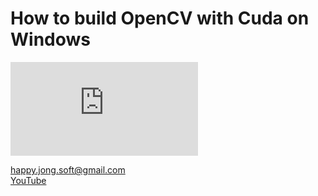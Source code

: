 # How to build OpenCV with Cuda on Windows

<embed src="https://drive.google.com/file/d/1aFf7Gu0Xc4H7zbx0GUHkkUNnP9jI9G86/view?usp=sharing" type="application/pdf">

[happy.jong.soft@gmail.com](mailto:happy.jong.soft@gmail.com) \
[YouTube](https://www.youtube.com/channel/UCzcpR2jPKBYXvKFp6kBMdGA)
